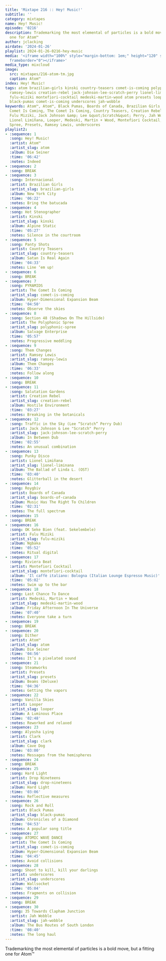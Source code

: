 ```yaml
---
title: 'Mixtape 216 :: Hey! Music!'
subtitle: ''
category: mixtapes
name: Hey! Music!
episode: '0216'
description: Trademarking the most elemental of particles is a bold move, but a fitting
  one for Atom™
author: jclacking
airdate: '2024-01-26'
playlist: 2024-01-26-0216-hey-music
media: '<iframe width="100%" style="margin-bottom: 1em;" height="120" src="https://www.mixcloud.com/widget/iframe/?feed=%2Fthe-lacking-org%2F4hxtij-216-hey-music%2F&hide_artwork=1&hide_cover=1&light=1"
  frameborder="0"></iframe>'
media_type: mixcloud
image:
  src: mixtapes/216-atom-tm.jpg
  caption: Atom™
index: Hey! Music!
tags: atom brazilian-girls kinski country-teasers comet-is-coming polyphonic-spree
  ramsey-lewis creation-rebel jack-johnson-lee-scratch-perry lionel-liminana boards-of-canada
  fulu-miziki montefiori-cocktail medeski-martin-wood atom presets looper clark drop-nineteens
  black-pumas comet-is-coming underscores jah-wobble
keywords: Atom™, Atom™, Black Pumas, Boards of Canada, Brazilian Girls, Clark, The
  Comet Is Coming, The Comet Is Coming, Country Teasers, Creation Rebel, Drop Nineteens,
  Fulu Miziki, Jack Johnson &amp; Lee &quot;Scratch&quot; Perry, Jah Wobble, Kinski,
  Lionel Limiñana, Looper, Medeski, Martin + Wood, Montefiori Cocktail, The Polyphonic
  Spree, Presets, Ramsey Lewis, underscores
playlist2:
- :sequence: 1
  :song: Hey! Music!
  :artist: Atom™
  :artist_slug: atom
  :album: Die Seiner
  :time: '06:42'
  :notes: Indeed
- :sequence: 2
  :song: BREAK
- :sequence: 3
  :song: Internacional
  :artist: Brazilian Girls
  :artist_slug: brazilian-girls
  :album: New York City
  :time: '06:22'
  :notes: Bring the batucada
- :sequence: 4
  :song: Hot Stenographer
  :artist: Kinski
  :artist_slug: kinski
  :album: Alpine Static
  :time: '05:27'
  :notes: Silence in the courtroom
- :sequence: 5
  :song: Panty Shots
  :artist: Country Teasers
  :artist_slug: country-teasers
  :album: Satan Is Real Again
  :time: '04:33'
  :notes: Line ‘em up!
- :sequence: 6
  :song: BREAK
- :sequence: 7
  :song: PYRAMIDS
  :artist: The Comet Is Coming
  :artist_slug: comet-is-coming
  :album: Hyper-Dimensional Expansion Beam
  :time: '04:50'
  :notes: Observe the skies
- :sequence: 8
  :song: Section 48 (Shadows On The Hillside)
  :artist: The Polyphonic Spree
  :artist_slug: polyphonic-spree
  :album: Salvage Enterprise
  :time: '05:57'
  :notes: Progressive meddling
- :sequence: 9
  :song: Them Changes
  :artist: Ramsey Lewis
  :artist_slug: ramsey-lewis
  :album: Them Changes
  :time: '06:33'
  :notes: Follow along
- :sequence: 10
  :song: BREAK
- :sequence: 11
  :song: Salutation Gardens
  :artist: Creation Rebel
  :artist_slug: creation-rebel
  :album: Hostile Environment
  :time: '03:27'
  :notes: Breaking in the botanicals
- :sequence: 12
  :song: Traffic in the Sky (Lee “Scratch” Perry Dub)
  :artist: Jack Johnson & Lee "Scratch" Perry
  :artist_slug: jack-johnson-lee-scratch-perry
  :album: In Between Dub
  :time: '02:55'
  :notes: An unusual combination
- :sequence: 13
  :song: Punky Disco
  :artist: Lionel Limiñana
  :artist_slug: lionel-liminana
  :album: The Ballad of Linda L. (OST)
  :time: '03:40'
  :notes: Glitterball in the desert
- :sequence: 14
  :song: Roygbiv
  :artist: Boards of Canada
  :artist_slug: boards-of-canada
  :album: Music Has The Right To Children
  :time: '02:31'
  :notes: The full spectrum
- :sequence: 15
  :song: BREAK
- :sequence: 16
  :song: OK Seke Bien (feat. Sekelembele)
  :artist: Fulu Miziki
  :artist_slug: fulu-miziki
  :album: Ngbaka
  :time: '05:52'
  :notes: Ritual digital
- :sequence: 17
  :song: Riviera Beat
  :artist: Montefiori Cocktail
  :artist_slug: montefiori-cocktail
  :album: 'Il caffè italiano: Bologna (Italian Lounge Espresso Music)'
  :time: '05:02'
  :notes: Swim up to the bar
- :sequence: 18
  :song: Last Chance To Dance
  :artist: Medeski, Martin + Wood
  :artist_slug: medeski-martin-wood
  :album: Friday Afternoon In The Universe
  :time: '07:40'
  :notes: Everyone take a turn
- :sequence: 19
  :song: BREAK
- :sequence: 20
  :song: Dither
  :artist: Atom™
  :artist_slug: atom
  :album: Die Seiner
  :time: '04:56'
  :notes: It’s a pixelated sound
- :sequence: 21
  :song: Steamworks
  :artist: Presets
  :artist_slug: presets
  :album: Beams (Deluxe)
  :time: '04:36'
  :notes: Getting the vapors
- :sequence: 22
  :song: Vanilla Skies
  :artist: Looper
  :artist_slug: looper
  :album: A Luminous Place
  :time: '02:48'
  :notes: Reworked and relaxed
- :sequence: 23
  :song: Alyosha Lying
  :artist: Clark
  :artist_slug: clark
  :album: Cave Dog
  :time: '03:00'
  :notes: Messages from the hemispheres
- :sequence: 24
  :song: BREAK
- :sequence: 25
  :song: Hard Light
  :artist: Drop Nineteens
  :artist_slug: drop-nineteens
  :album: Hard Light
  :time: '03:06'
  :notes: Reflective measures
- :sequence: 26
  :song: Rock and Roll
  :artist: Black Pumas
  :artist_slug: black-pumas
  :album: Chronicles of a Diamond
  :time: '04:53'
  :notes: A popular song title
- :sequence: 27
  :song: ATOMIC WAVE DANCE
  :artist: The Comet Is Coming
  :artist_slug: comet-is-coming
  :album: Hyper-Dimensional Expansion Beam
  :time: '04:45'
  :notes: Avoid collisions
- :sequence: 28
  :song: Shoot to kill, kill your darlings
  :artist: underscores
  :artist_slug: underscores
  :album: Wallsocket
  :time: '05:04'
  :notes: Fragments on collision
- :sequence: 29
  :song: BREAK
- :sequence: 30
  :song: 35 Towards Clapham Junction
  :artist: Jah Wobble
  :artist_slug: jah-wobble
  :album: The Bus Routes of South London
  :time: '08:40'
  :notes: The long haul
---
```

Trademarking the most elemental of particles is a bold move, but a fitting one for Atom™
